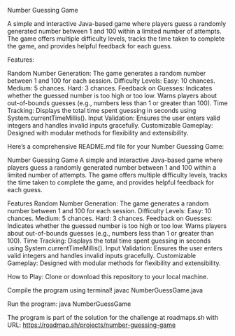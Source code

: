Number Guessing Game

A simple and interactive Java-based game where players guess a randomly generated number between 1 and 100 within a limited number of attempts. The game offers multiple difficulty levels, tracks the time taken to complete the game, and provides helpful feedback for each guess.

Features:

Random Number Generation: The game generates a random number between 1 and 100 for each session.
Difficulty Levels:
Easy: 10 chances.
Medium: 5 chances.
Hard: 3 chances.
Feedback on Guesses:
Indicates whether the guessed number is too high or too low.
Warns players about out-of-bounds guesses (e.g., numbers less than 1 or greater than 100).
Time Tracking:
Displays the total time spent guessing in seconds using System.currentTimeMillis().
Input Validation:
Ensures the user enters valid integers and handles invalid inputs gracefully.
Customizable Gameplay: Designed with modular methods for flexibility and extensibility.

Here’s a comprehensive README.md file for your Number Guessing Game:

Number Guessing Game
A simple and interactive Java-based game where players guess a randomly generated number between 1 and 100 within a limited number of attempts. The game offers multiple difficulty levels, tracks the time taken to complete the game, and provides helpful feedback for each guess.

Features
Random Number Generation: The game generates a random number between 1 and 100 for each session.
Difficulty Levels:
Easy: 10 chances.
Medium: 5 chances.
Hard: 3 chances.
Feedback on Guesses:
Indicates whether the guessed number is too high or too low.
Warns players about out-of-bounds guesses (e.g., numbers less than 1 or greater than 100).
Time Tracking:
Displays the total time spent guessing in seconds using System.currentTimeMillis().
Input Validation:
Ensures the user enters valid integers and handles invalid inputs gracefully.
Customizable Gameplay: Designed with modular methods for flexibility and extensibility.

How to Play:
Clone or download this repository to your local machine.

Compile the program using terminal!
javac NumberGuessGame.java

Run the program:
java NumberGuessGame

The program is part of the solution for the challenge at roadmaps.sh with URL: https://roadmap.sh/projects/number-guessing-game
